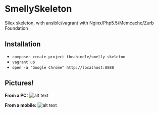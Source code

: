 # SmellySkeleton
Silex skeleton, with ansible/vagrant with Nginx/Php5.5/Memcache/Zurb Foundation

## Installation
* `composer create-project theahindle/smelly-skeleton`
* `vagrant up`
* `open -a "Google Chrome" http://localhost:8888`

## Pictures!
**From a PC:**
![alt text](http://i.imgur.com/UcxtULf.jpg "From a PC")

**From a mobile:**
![alt text](http://i.imgur.com/IHFiDjT.png "From a mobile")

